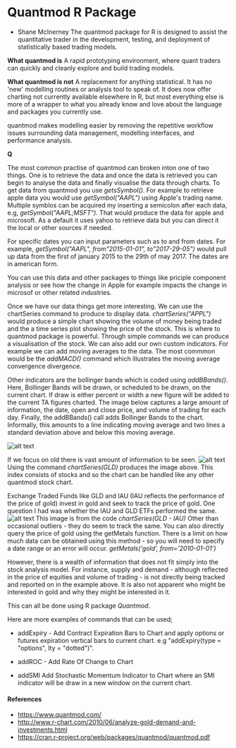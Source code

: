 Quantmod R Package
===============
* Shane McInerney
The quantmod package for R is designed to assist the quantitative trader in the development, testing, and deployment of statistically based trading models.

**What quantmod is**
A rapid prototyping environment, where quant traders can quickly and cleanly explore and build trading models.

**What quantmod is not**
A replacement for anything statistical. It has no 'new' modelling routines or analysis tool to speak of. It does now offer charting not currently available elsewhere in R, but most everything else is more of a wrapper to what you already know and love about the language and packages you currently use.

quantmod makes modelling easier by removing the repetitive workflow issues surrounding data management, modelling interfaces, and performance analysis.

**Q**

The most common practise of quantmod can broken inton one of two things. One is to retrieve the data and once the data is retrieved you can begin to analyse the data and finally visualise the data through charts. To get data from quantmod you use _getsSymbol()_. For example to retrieve apple data you would use _getSymbol("AAPL")_ using Apple's trading name. Multiple symblos can be acquired my inserting a semicolon after each data, e.g, _getSymbol("AAPL;MSFT")_. That would produce the data for apple and microsoft. As a default it uses yahoo to retrieve data but you can direct it the local or other sources if needed.

For specific dates you can input parameters such as to and from dates. For example,
_getSymbol("AAPL", from"2015-01-01", to"2017-29-05")_ would pull up data from the first of january 2015 to the 29th of may 2017. The dates are in american form.

You can use this data and other packages to things like priciple component analysis or see how the change in Apple for example impacts the change in microsof or other related industries.

Once we have our data things get more interesting. We can use the chartSeries command to produce to display data. 
 _chartSeries("APPL")_ would produce a simple chart showing the volume of money being traded and the a time series plot showing the price of the stock. This is where to quantmod package is powerful. Through simple commands we can produce a visualisation of the stock. We can also add our own custom indicators. For example we can add moving averages to the data. The most commmon would be the _addMACD()_ command which illustrates the moving average convergence divergence.

Other indicators are the bollinger bands which is coded using _addBBands()_. Here, Bollinger Bands will be drawn, or scheduled to be drawn, on the current chart. If draw is either percent or width a new figure will be added to the current TA figures charted. The image below captures a large amount of information, the date, open and close price, and volume of trading for each day.  Finally, the addBBands() call adds Bollinger Bands to the chart.  Informally, this amounts to a line indicating moving average and two lines a standard deviation above and below this moving average. 

![alt text](http://2.bp.blogspot.com/_FsLa1cMTCWU/TCXXjHy-DTI/AAAAAAAAAKI/xj06hvWk3I0/s1600/APPL.png)

If we focus on old there is vast amount of information to be seen.
![alt text](http://4.bp.blogspot.com/_FsLa1cMTCWU/TCqNgpWRTII/AAAAAAAAAMg/9iDMWtTCgAw/s1600/gold_xau.png)
Using the command _chartSeries(GLD)_ produces the image above. This index consists of stocks and so the chart can be handled like any other quantmod stock chart. 

Exchange Traded Funds like GLD and IAU (IAU reflects the performance of the price of gold) invest in gold and seek to track the price of gold.  One question I had was whether the IAU and GLD ETFs performed the same. 
![alt text](http://3.bp.blogspot.com/_FsLa1cMTCWU/TCqNF9eP15I/AAAAAAAAAMY/a6v6NXM0esY/s400/gld_iau.png)
This image is from the code _chartSeries(GLD - IAU)_
Other than occasional outliers - they do seem to track the same.  You can also directly query the price of gold using the getMetals function.  There is a limit on how much data can be obtained using this method - so you will need to specify a date range or an error will occur.
_getMetals('gold', from='2010-01-01')_

However, there is a wealth of information that does not fit simply into the stock analysis model.  For instance, supply and demand - although reflected in the price of equities and volume of trading - is not directly being tracked and reported on in the example above.  It is also not apparent who might be interested in gold and why they might be interested in it. 

This can all be done using R package _Quantmod_.


Here are more examples of commands that can be used;
+ addExpiry - Add Contract Expiration Bars to Chart and apply options or futures expiration vertical bars to current chart.
e.g "addExpiry(type = "options", lty = "dotted")".

+ addROC - Add Rate Of Change to Chart

+ addSMI Add Stochastic Momentum Indicator to Chart where an SMI indicator will be draw in a new window on the current chart.




#### References
* https://www.quantmod.com/
* http://www.r-chart.com/2010/06/analyze-gold-demand-and-investments.html
* https://cran.r-project.org/web/packages/quantmod/quantmod.pdf
